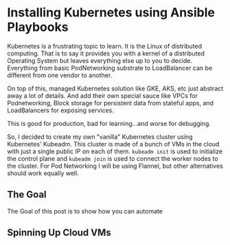 # Installing Kubernetes using Ansible Playbooks
Kubernetes is a frustrating topic to learn. It is the Linux of distributed
computing. That is to say it provides you with a kernel of a distributed
Operating System but leaves everything else up to you to decide. Everything from
basic PodNetworking substrate to LoadBalancer can be different from one vendor
to another.

On top of this, managed Kubernetes solution like GKE, AKS, etc just abstract
away a lot of details. And add their own special sauce like VPCs for
Podnetworking, Block storage for persistent data from stateful apps, and
LoadBalancers for exposing services.

This is good for production, bad for learning...and worse for debugging.

So, I decided to create my own "vanilla" Kubernetes cluster using Kubernetes'
Kubeadm. This cluster is made of a bunch of VMs in the cloud with just a
single public IP on each of them. `kubeadm init` is used to initialize the
control plane and `kubeadm join` is used to connect the worker nodes to the
cluster. For Pod Networking I will be using Flannel, but other alternatives
should work equally well.

## The Goal
The Goal of this post is to show how you can automate

## Spinning Up Cloud VMs
